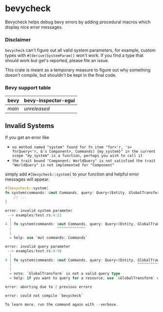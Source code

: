 # bevycheck

Bevycheck helps debug bevy errors by adding procedural macros which display nice error messages.

### Disclaimer
`bevycheck` can't figure out all valid system parameters, for example, custom types with `#[derive(SystemParam)]` won't work. If you find a type that should work but get's reported, please file an issue.

This crate is meant as a temporary measure to figure out why something doesn't compile, but shouldn't be kept in the final code.

### Bevy support table

|bevy|bevy-inspector-egui|
|---|---|
|*main*|*unreleased*|


## Invalid Systems

If you get an error like 
- `no method named "system" found for fn item "for<'r, 's> fn(Query<'r, &'s Component>, Commands) {my_system}" in the current scope "my_system" is a function, perhaps you wish to call it`
- `the trait bound "Component: WorldQuery" is not satisfied the trait "WorldQuery" is not implemented for "Component"`

simply add `#[bevycheck::system]` to your function and helpful error messages will appear.


```rust
#[bevycheck::system]
fn system(commands: &mut Commands, query: Query<(Entity, GlobalTransform)>) {
    // ...
}
```


```rust
error: invalid system parameter
 --> examples/test.rs:4:21
  |
4 | fn system(commands: &mut Commands, query: Query<(Entity, GlobalTransform)>) {}
  |                     ^^^^^^^^^^^^^
  |
  = help: use `mut commands: Commands`

error: invalid query parameter
 --> examples/test.rs:4:58
  |
4 | fn system(commands: &mut Commands, query: Query<(Entity, GlobalTransform)>) {}
  |                                                          ^^^^^^^^^^^^^^^
  |
  = note: `GlobalTransform` is not a valid query type
  = help: if you want to query for a resource, use `&GlobalTransform` or `&mut GlobalTransform`

error: aborting due to 2 previous errors

error: could not compile `bevycheck`

To learn more, run the command again with --verbose.
```